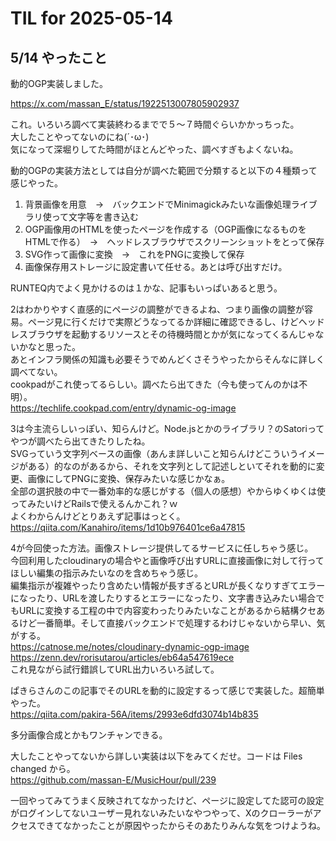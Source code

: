# TIL for 2025-05-14
## 5/14 やったこと

動的OGP実装しました。

https://x.com/massan_E/status/1922513007805902937

これ。いろいろ調べて実装終わるまでで５～７時間ぐらいかかっちった。  
大したことやってないのにね(´･ω･)  
気になって深堀りしてた時間がほとんどやった、調べすぎもよくないね。

動的OGPの実装方法としては自分が調べた範囲で分類すると以下の４種類って感じやった。

1. 背景画像を用意　→　バックエンドでMinimagickみたいな画像処理ライブラリ使って文字等を書き込む
2. OGP画像用のHTMLを使ったページを作成する（OGP画像になるものをHTMLで作る）　→　ヘッドレスブラウザでスクリーンショットをとって保存
3. SVG作って画像に変換　→　これをPNGに変換して保存
4. 画像保存用ストレージに設定書いて任せる。あとは呼び出すだけ。

RUNTEQ内でよく見かけるのは１かな、記事もいっぱいあると思う。

2はわかりやすく直感的にページの調整ができるよね、つまり画像の調整が容易。ページ見に行くだけで実際どうなってるか詳細に確認できるし、けどヘッドレスブラウザを起動するリソースとその待機時間とかが気になってくるんじゃないかなと思った。  
あとインフラ関係の知識も必要そうでめんどくさそうやったからそんなに詳しく調べてない。  
cookpadがこれ使ってるらしい。調べたら出てきた（今も使ってんのかは不明）。  
https://techlife.cookpad.com/entry/dynamic-og-image

3は今主流らしいっぽい、知らんけど。Node.jsとかのライブラリ？のSatoriってやつが調べたら出てきたりしたね。  
SVGっていう文字列ベースの画像（あんま詳しいこと知らんけどこういうイメージがある）的なのがあるから、それを文字列として記述しといてそれを動的に変更、画像にしてPNGに変換、保存みたいな感じかなぁ。  
全部の選択肢の中で一番効率的な感じがする（個人の感想）やからゆくゆくは使ってみたいけどRailsで使えるんかこれ？ｗ  
よくわからんけどとりあえず記事はっとく。  
https://qiita.com/Kanahiro/items/1d10b976401ce6a47815

4が今回使った方法。画像ストレージ提供してるサービスに任しちゃう感じ。  
今回利用したcloudinaryの場合やと画像呼び出すURLに直接画像に対して行ってほしい編集の指示みたいなのを含めちゃう感じ。  
編集指示が複雑やったり含めたい情報が長すぎるとURLが長くなりすぎてエラーになったり、URLを渡したりするとエラーになったり、文字書き込みたい場合でもURLに変換する工程の中で内容変わったりみたいなことがあるから結構クセあるけど一番簡単。そして直接バックエンドで処理するわけじゃないから早い、気がする。  
https://catnose.me/notes/cloudinary-dynamic-ogp-image  
https://zenn.dev/rorisutarou/articles/eb64a547619ece  
これ見ながら試行錯誤してURL出力いろいろ試して。

ぱきらさんのこの記事でそのURLを動的に設定するって感じで実装した。超簡単やった。  
https://qiita.com/pakira-56A/items/2993e6dfd3074b14b835

多分画像合成とかもワンチャンできる。

大したことやってないから詳しい実装は以下をみてくだせ。コードは Files changed から。  
https://github.com/massan-E/MusicHour/pull/239

一回やってみてうまく反映されてなかったけど、ページに設定してた認可の設定がログインしてないユーザー見れないみたいなやつやって、Xのクローラーがアクセスできてなかったことが原因やったからそのあたりみんな気をつけようね。
